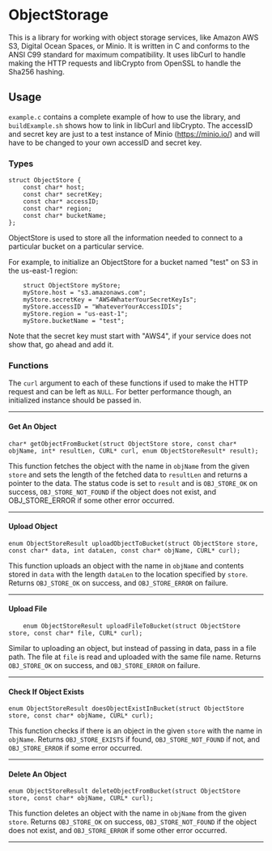 # ObjectStorage

This is a library for working with object storage services, like Amazon AWS S3, Digital Ocean Spaces, or Minio. It is written in C and conforms to the ANSI C99 standard for maximum compatibility. It uses libCurl to handle making the HTTP requests and libCrypto from OpenSSL to handle the Sha256 hashing.

## Usage

`example.c` contains a complete example of how to use the library, and `buildExample.sh` shows how to link in libCurl and libCrypto. The accessID and secret key are just to a test instance of Minio (https://minio.io/) and will have to be changed to your own accessID and secret key.  

### Types

    struct ObjectStore {
        const char* host; 
        const char* secretKey;
        const char* accessID;
        const char* region;
        const char* bucketName;
    };
    
  ObjectStore is used to store all the information needed to connect to a particular bucket on a particular service.
  
  For example, to initialize an ObjectStore for a bucket named "test" on S3 in the us-east-1 region:
  
        struct ObjectStore myStore;
        myStore.host = "s3.amazonaws.com";
        myStore.secretKey = "AWS4WhaterYourSecretKeyIs";
        myStore.accessID = "WhateverYourAccessIDIs";
        myStore.region = "us-east-1";
        myStore.bucketName = "test";
        
   Note that the secret key must start with "AWS4", if your service does not show that, go ahead and add it.    
  
### Functions
   The `curl` argument to each of these functions if used to make the HTTP request and can be left as `NULL`. For better performance though, an initialized instance should be passed in. 
   
---   
#### Get An Object
    char* getObjectFromBucket(struct ObjectStore store, const char* objName, int* resultLen, CURL* curl, enum ObjectStoreResult* result);
   This function fetches the object with the name in `objName` from the given `store` and sets the length of the fetched data to `resultLen` and returns a pointer to the data. The status code is set to `result` and is `OBJ_STORE_OK` on success, `OBJ_STORE_NOT_FOUND` if the object does not exist, and OBJ_STORE_ERROR if some other error occurred. 
   
---
#### Upload Object
    enum ObjectStoreResult uploadObjectToBucket(struct ObjectStore store, const char* data, int dataLen, const char* objName, CURL* curl);
   This function uploads an object with the name in `objName` and contents stored in `data` with the length `dataLen` to the location specified by `store`. Returns `OBJ_STORE_OK` on success, and `OBJ_STORE_ERROR` on failure.
   
---   
#### Upload File
        enum ObjectStoreResult uploadFileToBucket(struct ObjectStore store, const char* file, CURL* curl);
   Similar to uploading an object, but instead of passing in data, pass in a file path. The file at `file` is read and uploaded with the same file name. Returns `OBJ_STORE_OK` on success, and `OBJ_STORE_ERROR` on failure.
   
---
#### Check If Object Exists
    enum ObjectStoreResult doesObjectExistInBucket(struct ObjectStore store, const char* objName, CURL* curl);
   This function checks if there is an object in the given `store` with the name in `objName`. Returns `OBJ_STORE_EXISTS` if found, `OBJ_STORE_NOT_FOUND` if not, and `OBJ_STORE_ERROR` if some error occurred.
   
---
#### Delete An Object
    enum ObjectStoreResult deleteObjectFromBucket(struct ObjectStore store, const char* objName, CURL* curl);
   This function deletes an object with the name in `objName` from the given `store`. Returns `OBJ_STORE_OK` on success, `OBJ_STORE_NOT_FOUND` if the object does not exist, and `OBJ_STORE_ERROR` if some other error occurred.
   
---


